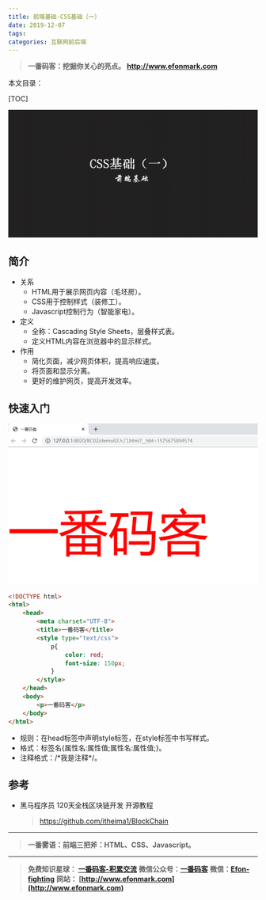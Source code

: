 ```yaml
---
title: 前端基础-CSS基础（一）
date: 2019-12-07
tags: 
categories: 互联网前后端
---
```


> **一番码客：挖掘你关心的亮点。**
> **http://www.efonmark.com**

本文目录：

[TOC]

![image-20191207074930018](2019-12-07-前端基础-CSS基础（一）/image-20191207074930018.png)

<!--more-->

## 简介

* 关系
    * HTML用于展示网页内容（毛坯房）。
    * CSS用于控制样式（装修工）。
    * Javascript控制行为（智能家电）。
* 定义
    * 全称：Cascading Style Sheets，层叠样式表。
    * 定义HTML内容在浏览器中的显示样式。
* 作用
    * 简化页面，减少网页体积，提高响应速度。
    * 将页面和显示分离。
    * 更好的维护网页，提高开发效率。

## 快速入门

![image-20191207074728506](2019-12-07-前端基础-CSS基础（一）/image-20191207074728506.png)

```html
<!DOCTYPE html>
<html>
	<head>
		<meta charset="UTF-8">
		<title>一番码客</title>
		<style type="text/css">
			p{
				color: red;
				font-size: 150px;
			}
		</style>
	</head>
	<body>
		<p>一番码客</p>
	</body>
</html>
```

* 规则：在head标签中声明style标签，在style标签中书写样式。
* 格式：标签名{属性名:属性值;属性名:属性值;}。
* 注释格式：/\*我是注释*/。

## 参考

* 黑马程序员 120天全栈区块链开发 开源教程

  > https://github.com/itheima1/BlockChain
  

----

> **一番雾语：前端三把斧：HTML、CSS、Javascript。**

----------

> **免费知识星球： [一番码客-积累交流](http://www.efonmark.com/efonmark-blog/readme/zhishixingqiu1.png)**
> **微信公众号：[一番码客](http://www.efonmark.com/efonmark-blog/readme/guanzhu_1.jpg)**
> **微信：[Efon-fighting](http://www.efonmark.com/efonmark-blog/readme/weixin.jpg)**
> **网站： [http://www.efonmark.com](http://www.efonmark.com)**